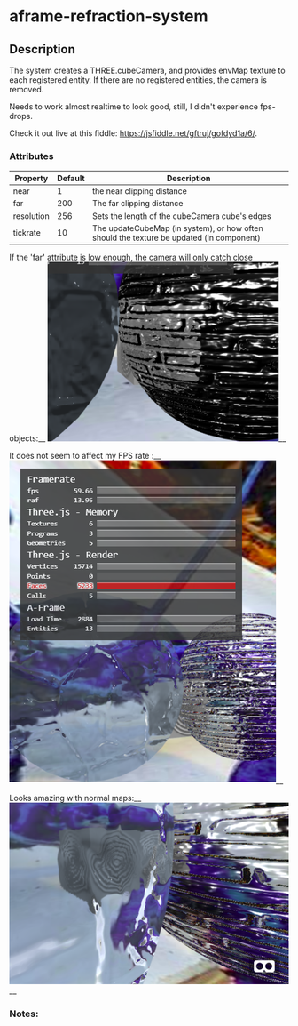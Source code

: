 # aframe-refraction-system

## Description

The system creates a THREE.cubeCamera, and provides envMap texture to each registered entity.
If there are no registered entities, the camera is removed.

Needs to work almost realtime to look good, still, I didn't experience fps-drops.

Check it out live at this fiddle: https://jsfiddle.net/gftruj/gofdyd1a/6/.



### Attributes

| Property             | Default      | Description                                         |
|----------------------|--------------|-----------------------------------------------------|
| near         		   |      1       | the near clipping distance                          |
| far                  |      200     | The far clipping distance                           |
| resolution           |      256     | Sets the length of the cubeCamera cube's edges      |
| tickrate  		   |      10      | The updateCubeMap (in system), or how often should the texture be updated (in component) |

If the 'far' attribute is low enough, the camera will only catch close objects:__
![low far distance](https://github.com/gftruj/aframe-refraction-system/blob/master/pics/Screenshot%20(282).png)__


It does not seem to affect my FPS rate :__
![59 FPS](https://github.com/gftruj/aframe-refraction-system/blob/master/pics/Screenshot%20(283).png)__


Looks amazing with normal maps:__
![basic](https://github.com/gftruj/aframe-refraction-system/blob/master/pics/Screenshot%20(286).png)__
### Notes:


